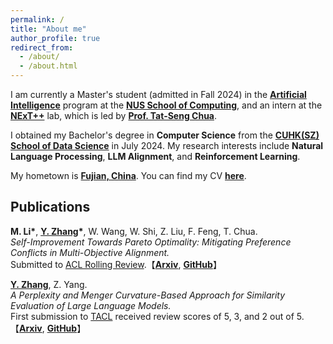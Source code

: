 ```yaml
---
permalink: /
title: "About me"
author_profile: true
redirect_from: 
  - /about/
  - /about.html
---
```

I am currently a Master's student (admitted in Fall 2024) in the [**Artificial Intelligence**](https://www.comp.nus.edu.sg/programmes/pg/mcomp-ai/) program at the [**NUS School of Computing**](https://www.comp.nus.edu.sg/), and an intern at the [**NExT++**](https://www.nextcenter.org/) lab, which is led by [**Prof. Tat-Seng Chua**](https://www.chuatatseng.com/).  

I obtained my Bachelor's degree in **Computer Science** from the [**CUHK(SZ) School of Data Science**](https://sds.cuhk.edu.cn/en) in July 2024. My research interests include **Natural Language Processing**, **LLM Alignment**, and **Reinforcement Learning**.   

My hometown is [**Fujian, China**](https://en.wikipedia.org/wiki/Fujian). You can find my CV [**here**](../assets/CV.pdf).

Publications 
------
**M. Li\***, **<u>Y. Zhang</u>\***, W. Wang, W. Shi, Z. Liu, F. Feng, T. Chua.  
*Self-Improvement Towards Pareto Optimality: Mitigating Preference Conflicts in Multi-Objective Alignment.*  
Submitted to [ACL Rolling Review](https://openreview.net/group?id=aclweb.org/ACL/ARR/2025/February).【[**Arxiv**](https://arxiv.org/pdf/2502.14354), [**GitHub**](https://github.com/zyttt-coder/SIPO)】

**<u>Y. Zhang</u>**, Z. Yang.  
*A Perplexity and Menger Curvature-Based Approach for Similarity Evaluation of Large Language Models.*  
First submission to [TACL](https://transacl.org/) received review scores of 5, 3, and 2 out of 5.【[**Arxiv**](https://arxiv.org/pdf/2504.04216), [**GitHub**](https://github.com/zyttt-coder/LLM_similarity)】




